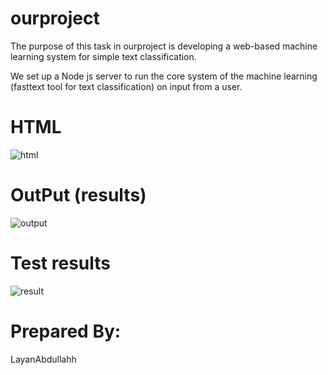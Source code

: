 # ourproject

The purpose of this task in ourproject is developing a web-based machine learning system for simple text classification.

We set up a Node js server to run the core system of the machine learning (fasttext tool for text classification) on input from a user. 

# HTML

![html](https://user-images.githubusercontent.com/105516266/170081096-8baf2eec-7e3e-4ac7-b52a-a3c2b1dd034f.png)

# OutPut (results)


![output](https://user-images.githubusercontent.com/105516266/170036668-aceb0921-5016-46ce-8eba-534a49b71f34.PNG)

# Test results


![result](https://user-images.githubusercontent.com/105516266/170037136-6961c166-0d9c-4e60-b7ee-3268c819a0d5.png)


# Prepared By:

LayanAbdullahh
